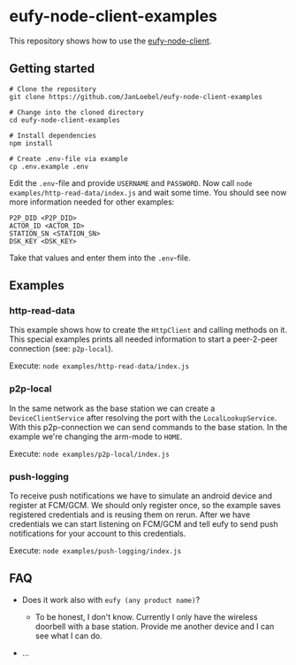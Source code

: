 # eufy-node-client-examples

This repository shows how to use the [eufy-node-client](https://github.com/JanLoebel/eufy-node-client).

## Getting started
```
# Clone the repository
git clone https://github.com/JanLoebel/eufy-node-client-examples

# Change into the cloned directory
cd eufy-node-client-examples

# Install dependencies
npm install

# Create .env-file via example
cp .env.example .env
```

Edit the `.env`-file and provide `USERNAME` and `PASSWORD`. Now call `node examples/http-read-data/index.js` and wait some time. You should see now more information needed for other examples:
```
P2P_DID <P2P_DID>
ACTOR_ID <ACTOR_ID>
STATION_SN <STATION_SN>
DSK_KEY <DSK_KEY>
```
Take that values and enter them into the `.env`-file.

## Examples

### http-read-data
This example shows how to create the `HttpClient` and calling methods on it. This special examples prints all needed information to start a peer-2-peer connection (see: `p2p-local`).

Execute: `node examples/http-read-data/index.js` 

### p2p-local
In the same network as the base station we can create a `DeviceClientService` after resolving the port with the `LocalLookupService`. With this p2p-connection we can send commands to the base station. In the example we're changing the arm-mode to `HOME`.

Execute: `node examples/p2p-local/index.js` 

### push-logging
To receive push notifications we have to simulate an android device and register at FCM/GCM. We should only register once, so the example saves registered credentials and is reusing them on rerun. After we have credentials we can start listening on FCM/GCM and tell eufy to send push notifications for your account to this credentials.

Execute: `node examples/push-logging/index.js` 

## FAQ

- Does it work also with `eufy (any product name)`?
  - To be honest, I don't know. Currently I only have the wireless doorbell with a base station. Provide me another device and I can see what I can do.

- ...
